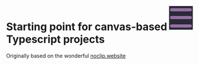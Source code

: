<img align="right" src="src/assets/logo.png">

# Starting point for canvas-based Typescript projects

Originally based on the wonderful
[noclip.website](https://github.com/magcius/noclip.website)